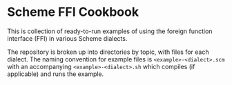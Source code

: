 # Scheme FFI Cookbook

This is collection of ready-to-run examples of using the foreign
function interface (FFI) in various Scheme dialects.

The repository is broken up into directories by topic, with files for
each dialect. The naming convention for example files is
`<example>-<dialect>.scm` with an accompanying
`<example>-<dialect>.sh` which compiles (if applicable) and runs the
example.
